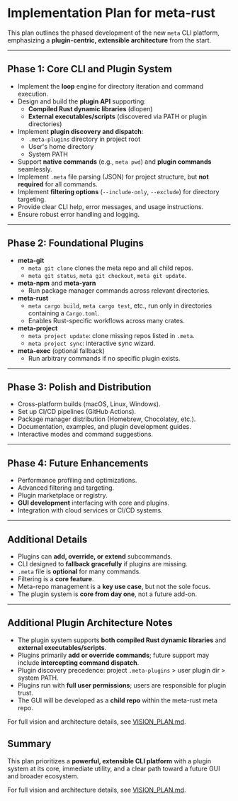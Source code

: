 # Implementation Plan for meta-rust

This plan outlines the phased development of the new `meta` CLI platform, emphasizing a **plugin-centric, extensible architecture** from the start.

---

## Phase 1: Core CLI and Plugin System

- Implement the **loop** engine for directory iteration and command execution.
- Design and build the **plugin API** supporting:
  - **Compiled Rust dynamic libraries** (dlopen)
  - **External executables/scripts** (discovered via PATH or plugin directories)
- Implement **plugin discovery and dispatch**:
  - `.meta-plugins` directory in project root
  - User's home directory
  - System PATH
- Support **native commands** (e.g., `meta pwd`) and **plugin commands** seamlessly.
- Implement `.meta` file parsing (JSON) for project structure, but **not required** for all commands.
- Implement **filtering options** (`--include-only`, `--exclude`) for directory targeting.
- Provide clear CLI help, error messages, and usage instructions.
- Ensure robust error handling and logging.

---

## Phase 2: Foundational Plugins

- **meta-git**
  - `meta git clone` clones the meta repo and all child repos.
  - `meta git status`, `meta git checkout`, `meta git update`.
- **meta-npm** and **meta-yarn**
  - Run package manager commands across relevant directories.
- **meta-rust**
  - `meta cargo build`, `meta cargo test`, etc., run only in directories containing a `Cargo.toml`.
  - Enables Rust-specific workflows across many crates.
- **meta-project**
  - `meta project update`: clone missing repos listed in `.meta`.
  - `meta project sync`: interactive sync wizard.
- **meta-exec** (optional fallback)
  - Run arbitrary commands if no specific plugin exists.

---

## Phase 3: Polish and Distribution

- Cross-platform builds (macOS, Linux, Windows).
- Set up CI/CD pipelines (GitHub Actions).
- Package manager distribution (Homebrew, Chocolatey, etc.).
- Documentation, examples, and plugin development guides.
- Interactive modes and command suggestions.

---

## Phase 4: Future Enhancements

- Performance profiling and optimizations.
- Advanced filtering and targeting.
- Plugin marketplace or registry.
- **GUI development** interfacing with core and plugins.
- Integration with cloud services or CI/CD systems.

---

## Additional Details

- Plugins can **add, override, or extend** subcommands.
- CLI designed to **fallback gracefully** if plugins are missing.
- `.meta` file is **optional** for many commands.
- Filtering is a **core feature**.
- Meta-repo management is a **key use case**, but not the sole focus.
- The plugin system is **core from day one**, not a future add-on.

---

## Additional Plugin Architecture Notes

- The plugin system supports **both compiled Rust dynamic libraries** and **external executables/scripts**.
- Plugins primarily **add or override commands**; future support may include **intercepting command dispatch**.
- Plugin discovery precedence: project `.meta-plugins` > user plugin dir > system PATH.
- Plugins run with **full user permissions**; users are responsible for plugin trust.
- The GUI will be developed as a **child repo** within the meta-rust meta repo.

For full vision and architecture details, see [VISION_PLAN.md](./VISION_PLAN.md).

## Summary

This plan prioritizes a **powerful, extensible CLI platform** with a plugin system at its core, immediate utility, and a clear path toward a future GUI and broader ecosystem.

For full vision and architecture details, see [VISION_PLAN.md](./VISION_PLAN.md).
